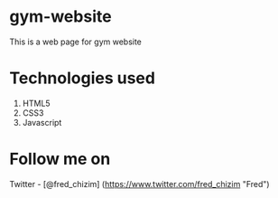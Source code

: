# gym-website
This is a web page for gym website

# Technologies used
1. HTML5
2. CSS3
3. Javascript

# Follow me on
Twitter - [@fred_chizim] (https://www.twitter.com/fred_chizim "Fred")
